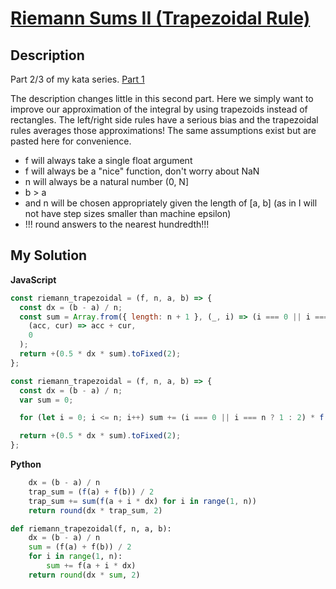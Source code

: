 # [Riemann Sums II (Trapezoidal Rule)](https://www.codewars.com/kata/5562b6de2f508f1adc000089)

## Description

Part 2/3 of my kata series. [Part 1](http://www.codewars.com/kata/riemann-sums-i-left-side-rule)

The description changes little in this second part. Here we simply want to improve our approximation of the integral by using trapezoids instead of rectangles. The left/right side rules have a serious bias and the trapezoidal rules averages those approximations! The same assumptions exist but are pasted here for convenience.

- f will always take a single float argument
- f will always be a "nice" function, don't worry about NaN
- n will always be a natural number (0, N]
- b > a
- and n will be chosen appropriately given the length of [a, b] (as in I will not have step sizes smaller than machine epsilon)
- !!! round answers to the nearest hundredth!!!

## My Solution

**JavaScript**

```js
const riemann_trapezoidal = (f, n, a, b) => {
  const dx = (b - a) / n;
  const sum = Array.from({ length: n + 1 }, (_, i) => (i === 0 || i === n ? 1 : 2) * f(a + i * dx)).reduce(
    (acc, cur) => acc + cur,
    0
  );
  return +(0.5 * dx * sum).toFixed(2);
};
```

```js
const riemann_trapezoidal = (f, n, a, b) => {
  const dx = (b - a) / n;
  var sum = 0;

  for (let i = 0; i <= n; i++) sum += (i === 0 || i === n ? 1 : 2) * f(a + i * dx);

  return +(0.5 * dx * sum).toFixed(2);
};
```

**Python**

```js
    dx = (b - a) / n
    trap_sum = (f(a) + f(b)) / 2
    trap_sum += sum(f(a + i * dx) for i in range(1, n))
    return round(dx * trap_sum, 2)
```

```py
def riemann_trapezoidal(f, n, a, b):
    dx = (b - a) / n
    sum = (f(a) + f(b)) / 2
    for i in range(1, n):
        sum += f(a + i * dx)
    return round(dx * sum, 2)
```
